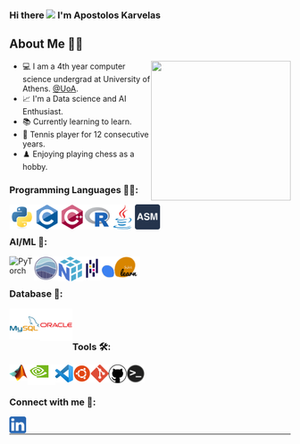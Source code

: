
### Hi there <img src="https://github.com/TheDudeThatCode/TheDudeThatCode/blob/master/Assets/Hi.gif" width="38px"> I'm Apostolos Karvelas

## About Me 👨‍🎓
<p><img align="right" src="images/giphy.gif" width="250" height="250" /></p>

- 💻 I am a 4th year computer science undergrad at University of Athens. [@UoA].
- 📈 I'm a Data science and AI Enthusiast.
- 📚 Currently learning to learn.
- 🎾 Tennis player for 12 consecutive years.
- ♟️  Enjoying playing chess as a hobby. 

### Programming Languages 👨‍💻:

<img align="left" alt="Python" width="45px" src="https://github.com/devicons/devicon/blob/master/icons/python/python-original.svg" />
<img align="left" alt="C" width="45px" src="https://github.com/devicons/devicon/blob/master/icons/c/c-original.svg" />
<img align="left" alt="Cpp" width="45px" src="https://github.com/devicons/devicon/blob/master/icons/cplusplus/cplusplus-original.svg" />
<img align="left" alt="R" width="45px" src="https://github.com/devicons/devicon/blob/master/icons/r/r-original.svg" />
<img align="left" alt="Java" width="45px" src="https://github.com/devicons/devicon/blob/master/icons/java/java-original.svg" />
<img align="left" alt="Assembly" width="45px" src="images/assembly2.png" />

<br><br>
### AI/ML 🤖:
<img align="left" alt="PyTorch" width="44px" src="https://www.vectorlogo.zone/logos/pytorch/pytorch-icon.svg" />
<img align="left" alt="seaborn" width="43px" src="images/seaborn.png" />
<img align="left" alt="numpy" width="45px" src="https://github.com/devicons/devicon/blob/master/icons/numpy/numpy-original.svg" />
<img align="left" alt="pandas" width="32px" src="images/pandas.png" />
<img align="left" alt="scikit-learn" width="70px" src="images/scikit-learn.png" />

<br><br>
### Database 💾:
<img align="left" alt="MySQL" width="55px" src="https://github.com/devicons/devicon/blob/master/icons/mysql/mysql-original-wordmark.svg" />
<img align="left" alt="Oracle" width="58px" src="https://github.com/devicons/devicon/blob/master/icons/oracle/oracle-original.svg" />

<br><br>
### Tools 🛠️:
<img align="left" alt="MATLAB" width="32px" src="./images/matlab.png" />
<img align="left" alt="CUDA" width="50px" src="./images/cuda2.png" />
<img align="left" alt="Visual Studio Code" width="32px" src="./images/vscode.png" />
<img align="left" alt="Linux" width="32px" src="./images/ubuntu3.png" />
<img align="left" alt="Git" width="32px" src="./images/git.png" />
<img align="left" alt="GitHub" width="32px" src="./images/github.png" />
<img align="left" alt="Terminal" width="32px" src="./images/terminal.png" />

<br><br>
### Connect with me 🔗:

[<img align="left" alt="TollisK | LinkedIn" width="30px" src="/images/linkedin2.png" />][linkedin]

<br />

---


[@UoA]: https://www.di.uoa.gr/
[website]: https://TollisK.github.io/
[linkedin]: https://www.linkedin.com/in/apostolos-karvelas-91279b192/
